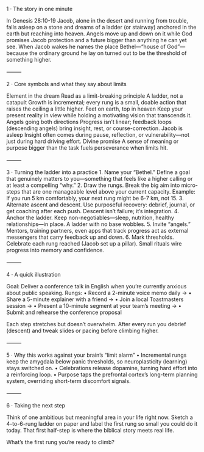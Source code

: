 1 · The story in one minute

In Genesis 28:10-19 Jacob, alone in the desert and running from trouble, falls asleep on a stone and dreams of a ladder (or stairway) anchored in the earth but reaching into heaven. Angels move up and down on it while God promises Jacob protection and a future bigger than anything he can yet see. When Jacob wakes he names the place Bethel—“house of God”—because the ordinary ground he lay on turned out to be the threshold of something higher.

⸻

2 · Core symbols and what they say about limits

Element in the dream	Read as a limit-breaking principle
A ladder, not a catapult	Growth is incremental; every rung is a small, doable action that raises the ceiling a little higher.
Feet on earth, top in heaven	Keep your present reality in view while holding a motivating vision that transcends it.
Angels going both directions	Progress isn’t linear; feedback loops (descending angels) bring insight, rest, or course-correction.
Jacob is asleep	Insight often comes during pause, reflection, or vulnerability—not just during hard driving effort.
Divine promise	A sense of meaning or purpose bigger than the task fuels perseverance when limits hit.



⸻

3 · Turning the ladder into a practice
	1.	Name your “Bethel.”
Define a goal that genuinely matters to you—something that feels like a higher calling or at least a compelling “why.”
	2.	Draw the rungs.
Break the big aim into micro-steps that are one manageable level above your current capacity.
Example: If you run 5 km comfortably, your next rung might be 6-7 km, not 15.
	3.	Alternate ascent and descent.
Use purposeful recovery: debrief, journal, or get coaching after each push. Descent isn’t failure; it’s integration.
	4.	Anchor the ladder.
Keep non-negotiables—sleep, nutrition, healthy relationships—in place. A ladder with no base wobbles.
	5.	Invite “angels.”
Mentors, training partners, even apps that track progress act as external messengers that carry feedback up and down.
	6.	Mark thresholds.
Celebrate each rung reached (Jacob set up a pillar). Small rituals wire progress into memory and confidence.

⸻

4 · A quick illustration

Goal: Deliver a conference talk in English when you’re currently anxious about public speaking.
Rungs:
	•	Record a 2-minute voice memo daily →
	•	Share a 5-minute explainer with a friend →
	•	Join a local Toastmasters session →
	•	Present a 10-minute segment at your team’s meeting →
	•	Submit and rehearse the conference proposal

Each step stretches but doesn’t overwhelm. After every run you debrief (descent) and tweak slides or pacing before climbing higher.

⸻

5 · Why this works against your brain’s “limit alarm”
	•	Incremental rungs keep the amygdala below panic thresholds, so neuroplasticity (learning) stays switched on.
	•	Celebrations release dopamine, turning hard effort into a reinforcing loop.
	•	Purpose taps the prefrontal cortex’s long-term planning system, overriding short-term discomfort signals.

⸻

6 · Taking the next step

Think of one ambitious but meaningful area in your life right now. Sketch a 4-to-6-rung ladder on paper and label the first rung so small you could do it today. That first half-step is where the biblical story meets real life.

What’s the first rung you’re ready to climb?
